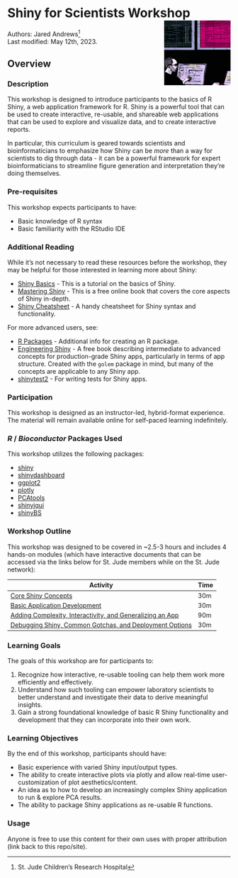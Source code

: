 
# Shiny for Scientists Workshop <img align="right" src="man/figures/logo.png" alt="Learning Shiny" width="150" />

Authors: Jared Andrews[^1] <br/> Last modified: May 12th, 2023.

## Overview

### Description

This workshop is designed to introduce participants to the basics of R
Shiny, a web application framework for R. Shiny is a powerful tool that
can be used to create interactive, re-usable, and shareable web
applications that can be used to explore and visualize data, and to
create interactive reports.

In particular, this curriculum is geared towards scientists and
bioinformaticians to emphasize how Shiny can be *more* than a way for
scientists to dig through data - it can be a powerful framework for
expert bioinformaticians to streamline figure generation and
interpretation they’re doing themselves.

### Pre-requisites

This workshop expects participants to have:

- Basic knowledge of R syntax
- Basic familiarity with the RStudio IDE

### Additional Reading

While it’s not necessary to read these resources before the workshop,
they may be helpful for those interested in learning more about Shiny:

- [Shiny
  Basics](https://shiny.rstudio.com/tutorial/written-tutorial/lesson1/) -
  This is a tutorial on the basics of Shiny.
- [Mastering Shiny](https://mastering-shiny.org/) - This is a free
  online book that covers the core aspects of Shiny in-depth.
- [Shiny
  Cheatsheet](https://raw.githubusercontent.com/rstudio/cheatsheets/main/shiny.pdf) -
  A handy cheatsheet for Shiny syntax and functionality.

For more advanced users, see:

- [R Packages](https://r-pkgs.org/) - Additional info for creating an R
  package.
- [Engineering Shiny](https://engineering-shiny.org/) - A free book
  describing intermediate to advanced concepts for production-grade
  Shiny apps, particularly in terms of app structure. Created with the
  `golem` package in mind, but many of the concepts are applicable to
  any Shiny app.
- [shinytest2](https://rstudio.github.io/shinytest2/) - For writing
  tests for Shiny apps.

### Participation

This workshop is designed as an instructor-led, hybrid-format
experience. The material will remain available online for self-paced
learning indefinitely.

### *R* / *Bioconductor* Packages Used

This workshop utilizes the following packages:

- [shiny](https://shiny.rstudio.com/)
- [shinydashboard](https://rstudio.github.io/shinydashboard/)
- [ggplot2](https://ggplot2.tidyverse.org/)
- [plotly](https://plotly.com/r/)
- [PCAtools](https://bioconductor.org/packages/release/bioc/html/PCAtools.html)
- [shinyjqui](https://cran.r-project.org/web/packages/shinyjqui/index.html)
- [shinyBS](https://cran.r-project.org/web/packages/shinyBS/index.html)

### Workshop Outline

This workshop was designed to be covered in \~2.5-3 hours and includes 4
hands-on modules (which have interactive documents that can be accessed
via the links below for St. Jude members while on the St. Jude network):

| Activity                                                                                                             | Time |
|----------------------------------------------------------------------------------------------------------------------|------|
| [Core Shiny Concepts](https://svlpbakerlab01.stjude.org/ShinyWorkshopModule1/)                                       | 30m  |
| [Basic Application Development](https://svlpbakerlab01.stjude.org/ShinyWorkshopModule2/)                             | 30m  |
| [Adding Complexity, Interactivity, and Generalizing an App](https://svlpbakerlab01.stjude.org/ShinyWorkshopModule3/) | 90m  |
| [Debugging Shiny, Common Gotchas, and Deployment Options](https://svlpbakerlab01.stjude.org/ShinyWorkshopModule4/)   | 30m  |

### Learning Goals

The goals of this workshop are for participants to:

1.  Recognize how interactive, re-usable tooling can help them work more
    efficiently and effectively.
2.  Understand how such tooling can empower laboratory scientists to
    better understand and investigate their data to derive meaningful
    insights.
3.  Gain a strong foundational knowledge of basic R Shiny functionality
    and development that they can incorporate into their own work.

### Learning Objectives

By the end of this workshop, participants should have:

- Basic experience with varied Shiny input/output types.
- The ability to create interactive plots via plotly and allow real-time
  user-customization of plot aesthetics/content.
- An idea as to how to develop an increasingly complex Shiny application
  to run & explore PCA results.
- The ability to package Shiny applications as re-usable R functions.

### Usage

Anyone is free to use this content for their own uses with proper
attribution (link back to this repo/site).

[^1]: St. Jude Children’s Research Hospital
